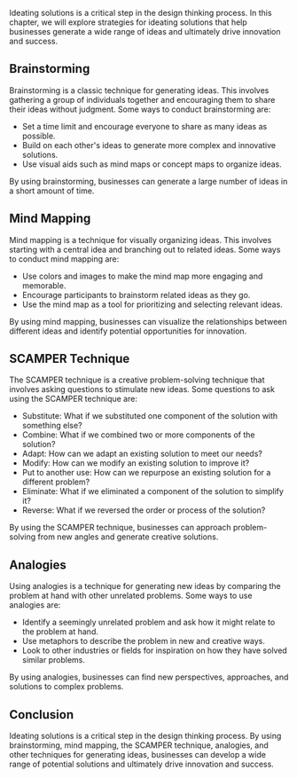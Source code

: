 
Ideating solutions is a critical step in the design thinking process. In this chapter, we will explore strategies for ideating solutions that help businesses generate a wide range of ideas and ultimately drive innovation and success.

Brainstorming
-------------

Brainstorming is a classic technique for generating ideas. This involves gathering a group of individuals together and encouraging them to share their ideas without judgment. Some ways to conduct brainstorming are:

* Set a time limit and encourage everyone to share as many ideas as possible.
* Build on each other's ideas to generate more complex and innovative solutions.
* Use visual aids such as mind maps or concept maps to organize ideas.

By using brainstorming, businesses can generate a large number of ideas in a short amount of time.

Mind Mapping
------------

Mind mapping is a technique for visually organizing ideas. This involves starting with a central idea and branching out to related ideas. Some ways to conduct mind mapping are:

* Use colors and images to make the mind map more engaging and memorable.
* Encourage participants to brainstorm related ideas as they go.
* Use the mind map as a tool for prioritizing and selecting relevant ideas.

By using mind mapping, businesses can visualize the relationships between different ideas and identify potential opportunities for innovation.

SCAMPER Technique
-----------------

The SCAMPER technique is a creative problem-solving technique that involves asking questions to stimulate new ideas. Some questions to ask using the SCAMPER technique are:

* Substitute: What if we substituted one component of the solution with something else?
* Combine: What if we combined two or more components of the solution?
* Adapt: How can we adapt an existing solution to meet our needs?
* Modify: How can we modify an existing solution to improve it?
* Put to another use: How can we repurpose an existing solution for a different problem?
* Eliminate: What if we eliminated a component of the solution to simplify it?
* Reverse: What if we reversed the order or process of the solution?

By using the SCAMPER technique, businesses can approach problem-solving from new angles and generate creative solutions.

Analogies
---------

Using analogies is a technique for generating new ideas by comparing the problem at hand with other unrelated problems. Some ways to use analogies are:

* Identify a seemingly unrelated problem and ask how it might relate to the problem at hand.
* Use metaphors to describe the problem in new and creative ways.
* Look to other industries or fields for inspiration on how they have solved similar problems.

By using analogies, businesses can find new perspectives, approaches, and solutions to complex problems.

Conclusion
----------

Ideating solutions is a critical step in the design thinking process. By using brainstorming, mind mapping, the SCAMPER technique, analogies, and other techniques for generating ideas, businesses can develop a wide range of potential solutions and ultimately drive innovation and success.
